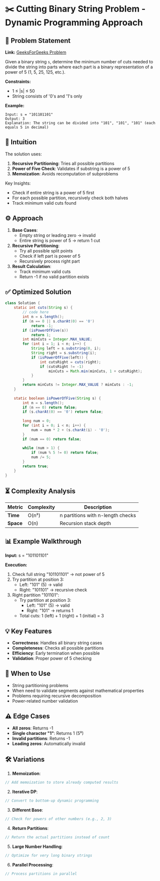 # ✂️ Cutting Binary String Problem - Dynamic Programming Approach

## 📜 Problem Statement
**Link:** [GeeksForGeeks Problem](https://www.geeksforgeeks.org/problems/cutting-binary-string1342/1?page=5&company=Google&sortBy=latest)

Given a binary string `s`, determine the minimum number of cuts needed to divide the string into parts where each part is a binary representation of a power of 5 (1, 5, 25, 125, etc.).

**Constraints:**
- 1 ≤ |s| ≤ 50
- String consists of '0's and '1's only

**Example:**
```text
Input: s = "101101101"
Output: 3
Explanation: The string can be divided into "101", "101", "101" (each equals 5 in decimal)
```

## 🧠 Intuition
The solution uses:
1. **Recursive Partitioning**: Tries all possible partitions
2. **Power of Five Check**: Validates if substring is a power of 5
3. **Memoization**: Avoids recomputation of subproblems

Key Insights:
- Check if entire string is a power of 5 first
- For each possible partition, recursively check both halves
- Track minimum valid cuts found

## ⚙️ Approach
1. **Base Cases**:
   - Empty string or leading zero → invalid
   - Entire string is power of 5 → return 1 cut
2. **Recursive Partitioning**:
   - Try all possible split points
   - Check if left part is power of 5
   - Recursively process right part
3. **Result Calculation**:
   - Track minimum valid cuts
   - Return -1 if no valid partition exists

## ✅ Optimized Solution
```java
class Solution {
    static int cuts(String s) {
        // code here
        int n = s.length();
        if (n == 0 || s.charAt(0) == '0')
            return -1;
        if (isPowerOfFive(s))
            return 1;
        int minCuts = Integer.MAX_VALUE;
        for (int i = 1; i < n; i++) {
            String left = s.substring(0, i);
            String right = s.substring(i);
            if (isPowerOfFive(left)) {
                int cutsRight = cuts(right);
                if (cutsRight != -1)
                    minCuts = Math.min(minCuts, 1 + cutsRight);
            }
        }
        return minCuts != Integer.MAX_VALUE ? minCuts : -1; 
    }
    
    static boolean isPowerOfFive(String s) {
        int n = s.length();
        if (n == 0) return false;
        if (s.charAt(0) == '0') return false;
        
        long num = 0;
        for (int i = 0; i < n; i++) {
            num = num * 2 + (s.charAt(i) - '0');
        }
        if (num == 0) return false;
        
        while (num > 1) {
            if (num % 5 != 0) return false;
            num /= 5;
        }
        return true;
    }
}
```

## ⏳ Complexity Analysis
| Metric          | Complexity | Description |
|-----------------|------------|-------------|
| **Time**        | O(n²)      | n partitions with n-length checks |
| **Space**       | O(n)       | Recursion stack depth |

## 📊 Example Walkthrough
**Input:** s = "101101101"

**Execution:**
1. Check full string "101101101" → not power of 5
2. Try partition at position 3:
   - Left: "101" (5) → valid
   - Right: "101101" → recursive check
3. Right partition "101101":
   - Try partition at position 3:
     - Left: "101" (5) → valid
     - Right: "101" → returns 1
   - Total cuts: 1 (left) + 1 (right) + 1 (initial) = 3

## 💡 Key Features
- **Correctness**: Handles all binary string cases
- **Completeness**: Checks all possible partitions
- **Efficiency**: Early termination when possible
- **Validation**: Proper power of 5 checking

## 🚀 When to Use
- String partitioning problems
- When need to validate segments against mathematical properties
- Problems requiring recursive decomposition
- Power-related number validation

## ⚠️ Edge Cases
- **All zeros**: Returns -1
- **Single character "1"**: Returns 1 (5⁰)
- **Invalid partitions**: Returns -1
- **Leading zeros**: Automatically invalid

## 🛠 Variations
1. **Memoization**:
```java
// Add memoization to store already computed results
```

2. **Iterative DP**:
```java
// Convert to bottom-up dynamic programming
```

3. **Different Base**:
```java
// Check for powers of other numbers (e.g., 2, 3)
```

4. **Return Partitions**:
```java
// Return the actual partitions instead of count
```

5. **Large Number Handling**:
```java
// Optimize for very long binary strings
```

6. **Parallel Processing**:
```java
// Process partitions in parallel
```